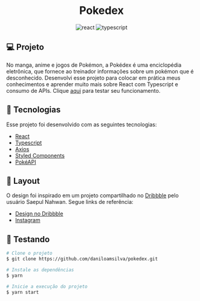 <h1 align="center">
  Pokedex
</h1>
<p align="center">
  <img src="https://img.shields.io/badge/react-17.0.2-green" alt="react">
  <img src="https://img.shields.io/badge/typescript-4.1.2-blue" alt="typescript">
</p>

## 💻 Projeto

No manga, anime e jogos de Pokémon, a Pokédex é uma enciclopédia eletrônica, que fornece ao treinador informações sobre um pokémon que é desconhecido.
Desenvolvi esse projeto para colocar em prática meus conhecimentos e aprender muito mais sobre React com Typescript e consumo de APIs. Clique [aqui](pokedex-two-smoky.vercel.app) para testar seu funcionamento.

## 🚀 Tecnologias

Esse projeto foi desenvolvido com as seguintes tecnologias:

- [React](https://reactjs.org)
- [Typescript](https://www.typescriptlang.org/)
- [Axios](https://github.com/axios/axios)
- [Styled Components](https://styled-components.com/)
- [PokéAPI](https://pokeapi.co/)

## 🎨 Layout

O design foi inspirado em um projeto compartilhado no [Dribbble](https://dribbble.com/) pelo usuário Saepul Nahwan. Segue links de referência:

- [Design no Dribbble](https://dribbble.com/shots/6545819-Pokedex-App)
- [Instagram](https://www.instagram.com/saepulnahwan/)

## 🧪 Testando
```bash
# Clone o projeto
$ git clone https://github.com/daniloamsilva/pokedex.git

# Instale as dependências
$ yarn

# Inicie a execução do projeto
$ yarn start
```

